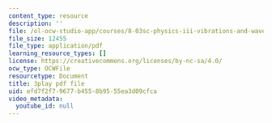```yaml
---
content_type: resource
description: ''
file: /ol-ocw-studio-app/courses/8-03sc-physics-iii-vibrations-and-waves-fall-2016/efd7f2f79677b4558b9555ea3d09cfca_lAuAC4hz5rc.pdf
file_size: 12455
file_type: application/pdf
learning_resource_types: []
license: https://creativecommons.org/licenses/by-nc-sa/4.0/
ocw_type: OCWFile
resourcetype: Document
title: 3play pdf file
uid: efd7f2f7-9677-b455-8b95-55ea3d09cfca
video_metadata:
  youtube_id: null
---
```

